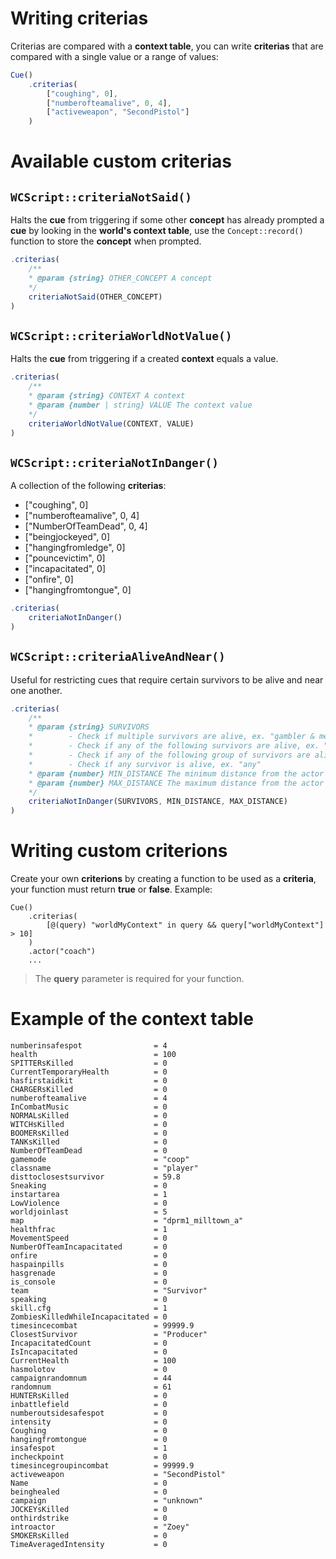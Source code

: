 # Writing **criterias**

Criterias are compared with a **context table**, you can write **criterias** that are compared with a single value or a range of values:

```javascript
Cue()
    .criterias(
        ["coughing", 0],
        ["numberofteamalive", 0, 4],
        ["activeweapon", "SecondPistol"]
    )
```

# Available custom criterias

## **`WCScript::criteriaNotSaid()`**

Halts the **cue** from triggering if some other **concept** has already prompted a **cue** by looking in the **world's context table**, use the `Concept::record()` function to store the **concept** when prompted.

```javascript
.criterias(
    /**
    * @param {string} OTHER_CONCEPT A concept
    */
    criteriaNotSaid(OTHER_CONCEPT)
)
```

## **`WCScript::criteriaWorldNotValue()`**

Halts the **cue** from triggering if a created **context** equals a value.

```javascript
.criterias(
    /**
    * @param {string} CONTEXT A context
    * @param {number | string} VALUE The context value
    */
    criteriaWorldNotValue(CONTEXT, VALUE)
)
```

## **`WCScript::criteriaNotInDanger()`**

A collection of the following **criterias**:

*    ["coughing", 0]
*    ["numberofteamalive", 0, 4]
*    ["NumberOfTeamDead", 0, 4]
*    ["beingjockeyed", 0]
*    ["hangingfromledge", 0]
*    ["pouncevictim", 0]
*    ["incapacitated", 0]
*    ["onfire", 0]
*    ["hangingfromtongue", 0]

```javascript
.criterias(
    criteriaNotInDanger()
)
```

## **`WCScript::criteriaAliveAndNear()`**

Useful for restricting cues that require certain survivors to be alive and near one another.

```javascript
.criterias(
    /**
    * @param {string} SURVIVORS
    *        - Check if multiple survivors are alive, ex. "gambler & mechanic & producer"
    *        - Check if any of the following survivors are alive, ex. "gambler | mechanic"
    *        - Check if any of the following group of survivors are alive, ex. "gambler & mechanic | gambler & coach"
    *        - Check if any survivor is alive, ex. "any"
    * @param {number} MIN_DISTANCE The minimum distance from the actor to another survivor
    * @param {number} MAX_DISTANCE The maximum distance from the actor to another survivor
    */
    criteriaNotInDanger(SURVIVORS, MIN_DISTANCE, MAX_DISTANCE)
)
```

# Writing custom criterions

Create your own **criterions** by creating a function to be used as a **criteria**, your function must return **true** or **false**. Example:

```
Cue()
    .criterias(
        [@(query) "worldMyContext" in query && query["worldMyContext"] > 10]
    )
    .actor("coach")
    ...
```

> The **query** parameter is required for your function.

# Example of the **context table**

```
numberinsafespot                = 4
health                          = 100
SPITTERsKilled                  = 0
CurrentTemporaryHealth          = 0
hasfirstaidkit                  = 0
CHARGERsKilled                  = 0
numberofteamalive               = 4
InCombatMusic                   = 0
NORMALsKilled                   = 0
WITCHsKilled                    = 0
BOOMERsKilled                   = 0
TANKsKilled                     = 0
NumberOfTeamDead                = 0
gamemode                        = "coop"
classname                       = "player"
disttoclosestsurvivor           = 59.8
Sneaking                        = 0
instartarea                     = 1
LowViolence                     = 0
worldjoinlast                   = 5
map                             = "dprm1_milltown_a"
healthfrac                      = 1
MovementSpeed                   = 0
NumberOfTeamIncapacitated       = 0
onfire                          = 0
haspainpills                    = 0
hasgrenade                      = 0
is_console                      = 0
team                            = "Survivor"
speaking                        = 0
skill.cfg                       = 1
ZombiesKilledWhileIncapacitated = 0
timesincecombat                 = 99999.9
ClosestSurvivor                 = "Producer"
IncapacitatedCount              = 0
IsIncapacitated                 = 0
CurrentHealth                   = 100
hasmolotov                      = 0
campaignrandomnum               = 44
randomnum                       = 61
HUNTERsKilled                   = 0
inbattlefield                   = 0
numberoutsidesafespot           = 0
intensity                       = 0
Coughing                        = 0
hangingfromtongue               = 0
insafespot                      = 1
incheckpoint                    = 0
timesincegroupincombat          = 99999.9
activeweapon                    = "SecondPistol"
Name                            = 0
beinghealed                     = 0
campaign                        = "unknown"
JOCKEYsKilled                   = 0
onthirdstrike                   = 0
introactor                      = "Zoey"
SMOKERsKilled                   = 0
TimeAveragedIntensity           = 0
```